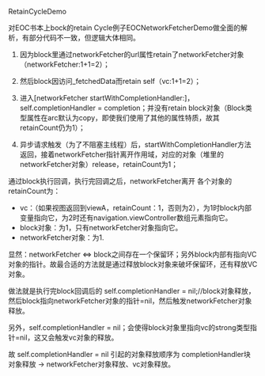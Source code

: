 RetainCycleDemo

对EOC书本上bock的retain Cycle例子EOCNetworkFetcherDemo做全面的解析，有部分代码不一致，但逻辑大体相同。

1. 因为block里通过networkFetcher的url属性retain了networkFetcher对象（networkFetcher:1+1=2）；
2. 然后block因访问_fetchedData而retain self（vc:1+1=2）；
3. 进入[networkFetcher startWithCompletionHandler:]，
   self.completionHandler = completion；并没有retain  block对象（Block类型属性在arc默认为copy，即使我们使用了其他的属性特质，故其retainCount仍为1）；

1. 异步请求触发（为了不阻塞主线程）后，startWithCompletionHandler方法返回，接着networkFetcher指针离开作用域，对应的对象（堆里的networkFetcher对象）release，retainCount为1；

通过block执行回调，执行完回调之后，networkFetcher离开 各个对象的retainCount为：

- vc：（如果视图返回到viewA，retainCount：1，否则为2），为1时block内部变量指向它，为2时还有navigation.viewController数组元素指向它。
- block对象：为1，只有networkFetcher对象指向它。
- networkFetcher对象：为1.

显然：networkFetcher <=> block之间存在一个保留环；另外block内部有指向VC对象的指针。故最合适的方法就是通过释放block对象来破坏保留环，还有释放VC对象。

做法就是执行完block回调后的 self.completionHandler = nil;//block对象释放，然后block指向networkFetcher对象的指针=nil，然后触发networkFetcher对象释放。

另外，self.completionHandler = nil；会使得block对象里指向vc的strong类型指针=nil，这又会触发vc对象的释放。

故 self.completionHandler = nil 引起的对象释放顺序为 completionHandler块对象释放 -> networkFetcher对象释放、vc对象释放。
